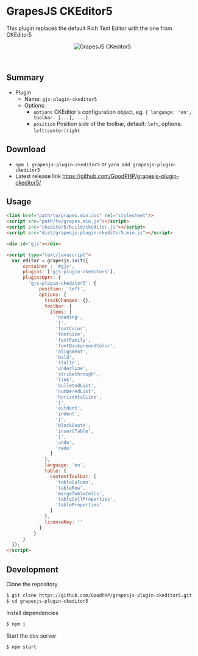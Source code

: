 # GrapesJS CKEditor5

This plugin replaces the default Rich Text Editor with the one from CKEditor5

<p align="center"><img src="https://devfuture.pro/wp-content/uploads/2021/12/GrapesJS-CKEditor-2021-12-27-02-16-48.png" alt="GrapesJS CKeditor5" align="center"/></p>
<br/>



## Summary

* Plugin
  * Name: `gjs-plugin-ckeditor5`
  * Options:
      * `options` CKEditor's configuration object, eg. `{ language: 'en', toolbar: [...], ...}`
      * `position` Position side of the toolbar, default: `left`, options: `left|center|right`



## Download

* `npm i grapesjs-plugin-ckeditor5` or `yarn add grapesjs-plugin-ckeditor5`
* Latest release link https://github.com/GoodPHP/grapesjs-plugin-ckeditor5/



## Usage

```html
<link href="path/to/grapes.min.css" rel="stylesheet"/>
<script src="path/to/grapes.min.js"></script>
<script src="ckeditor5/build/ckeditor.js"></script>
<script src="dist/grapesjs-plugin-ckeditor5.min.js"></script>

<div id="gjs"></div>

<script type="text/javascript">
  var editor = grapesjs.init({
      container : '#gjs',
      plugins: ['gjs-plugin-ckeditor5'],
      pluginsOpts: {
        'gjs-plugin-ckeditor5': {
            position: 'left',
            options: {
              trackChanges: {},
              toolbar: {
                items: [
                  'heading',
                  '|',
                  'fontColor',
                  'fontSize',
                  'fontFamily',
                  'fontBackgroundColor',
                  'alignment',
                  'bold',
                  'italic',
                  'underline',
                  'strikethrough',
                  'link',
                  'bulletedList',
                  'numberedList',
                  'horizontalLine',
                  '|',
                  'outdent',
                  'indent',
                  '|',
                  'blockQuote',
                  'insertTable',
                  '|',
                  'undo',
                  'redo'
                ]
              },
              language: 'en',
              table: {
                contentToolbar: [
                  'tableColumn',
                  'tableRow',
                  'mergeTableCells',
                  'tableCellProperties',
                  'tableProperties'
                ]
              },
              licenseKey: ''
            }
          }
      }
  });
</script>
```



## Development

Clone the repository

```sh
$ git clone https://github.com/GoodPHP/grapesjs-plugin-ckeditor5.git
$ cd grapesjs-plugin-ckeditor5
```

Install dependencies

```sh
$ npm i
```

Start the dev server

```sh
$ npm start
```